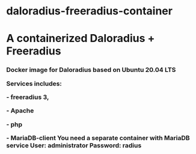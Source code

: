 # daloradius-freeradius-container
 <h1>A containerized Daloradius + Freeradius</h1>
 
 </p>
    <h3>Docker image for Daloradius based on Ubuntu 20.04 LTS
   <p> Services includes:
    <p> - freeradius 3, 
    <p> - Apache
    <p> - php
    <p> - MariaDB-client
    You need a separate container with MariaDB service
    User: administrator Password: radius

